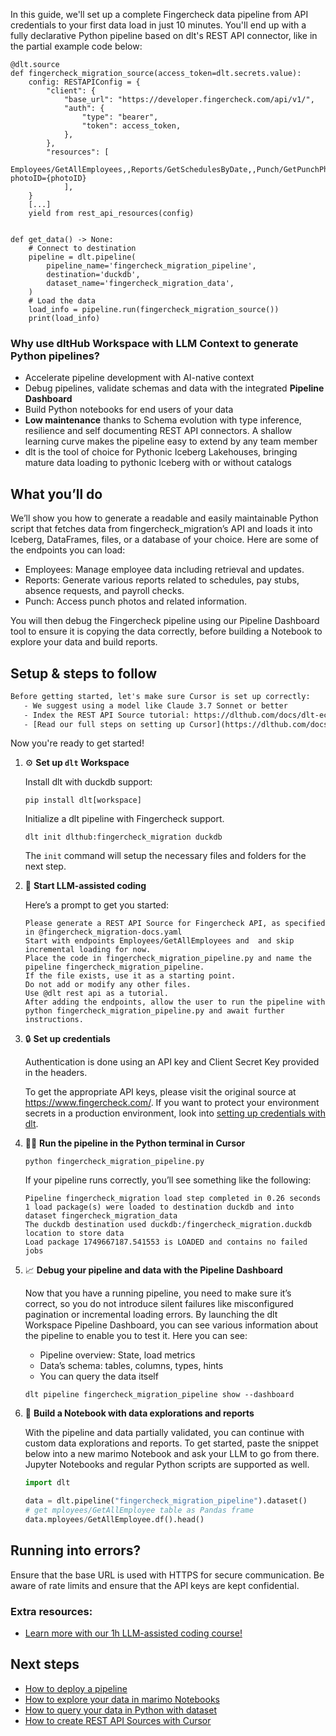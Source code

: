In this guide, we'll set up a complete Fingercheck data pipeline from API credentials to your first data load in just 10 minutes. You'll end up with a fully declarative Python pipeline based on dlt's REST API connector, like in the partial example code below:

```python-outcome
@dlt.source
def fingercheck_migration_source(access_token=dlt.secrets.value):
    config: RESTAPIConfig = {
        "client": {
            "base_url": "https://developer.fingercheck.com/api/v1/",
            "auth": {
                "type": "bearer",
                "token": access_token,
            },
        },
        "resources": [
            Employees/GetAllEmployees,,Reports/GetSchedulesByDate,,Punch/GetPunchPhotoByPunchPhotoID?photoID={photoID}
            ],
    }
    [...]
    yield from rest_api_resources(config)


def get_data() -> None:
    # Connect to destination
    pipeline = dlt.pipeline(
        pipeline_name='fingercheck_migration_pipeline',
        destination='duckdb',
        dataset_name='fingercheck_migration_data', 
    )
    # Load the data
    load_info = pipeline.run(fingercheck_migration_source())
    print(load_info) 
```

### Why use dltHub Workspace with LLM Context to generate Python pipelines?

- Accelerate pipeline development with AI-native context
- Debug pipelines, validate schemas and data with the integrated **Pipeline Dashboard**
- Build Python notebooks for end users of your data
- **Low maintenance** thanks to Schema evolution with type inference, resilience and self documenting REST API connectors. A shallow learning curve makes the pipeline easy to extend by any team member
- dlt is the tool of choice for Pythonic Iceberg Lakehouses, bringing mature data loading to pythonic Iceberg with or without catalogs

## What you’ll do

We’ll show you how to generate a readable and easily maintainable Python script that fetches data from fingercheck_migration’s API and loads it into Iceberg, DataFrames, files, or a database of your choice. Here are some of the endpoints you can load:

- Employees: Manage employee data including retrieval and updates.
- Reports: Generate various reports related to schedules, pay stubs, absence requests, and payroll checks.
- Punch: Access punch photos and related information.

You will then debug the Fingercheck pipeline using our Pipeline Dashboard tool to ensure it is copying the data correctly, before building a Notebook to explore your data and build reports.

## Setup & steps to follow

```default
Before getting started, let's make sure Cursor is set up correctly:
   - We suggest using a model like Claude 3.7 Sonnet or better
   - Index the REST API Source tutorial: https://dlthub.com/docs/dlt-ecosystem/verified-sources/rest_api/ and add it to context as **@dlt rest api**
   - [Read our full steps on setting up Cursor](https://dlthub.com/docs/dlt-ecosystem/llm-tooling/cursor-restapi#23-configuring-cursor-with-documentation)
```

Now you're ready to get started!

1. ⚙️ **Set up `dlt` Workspace**
    
    Install dlt with duckdb support:
    ```shell
    pip install dlt[workspace]
    ```

    Initialize a dlt pipeline with Fingercheck support.
    ```shell
    dlt init dlthub:fingercheck_migration duckdb
    ```

    The `init` command will setup the necessary files and folders for the next step.
    
2. 🤠 **Start LLM-assisted coding**
    
    Here’s a prompt to get you started:
    
    ```prompt
    Please generate a REST API Source for Fingercheck API, as specified in @fingercheck_migration-docs.yaml 
    Start with endpoints Employees/GetAllEmployees and  and skip incremental loading for now. 
    Place the code in fingercheck_migration_pipeline.py and name the pipeline fingercheck_migration_pipeline. 
    If the file exists, use it as a starting point. 
    Do not add or modify any other files. 
    Use @dlt rest api as a tutorial. 
    After adding the endpoints, allow the user to run the pipeline with python fingercheck_migration_pipeline.py and await further instructions.
    ```

    
3. 🔒 **Set up credentials** 
    
    Authentication is done using an API key and Client Secret Key provided in the headers.
    
    To get the appropriate API keys, please visit the original source at https://www.fingercheck.com/.
    If you want to protect your environment secrets in a production environment, look into [setting up credentials with dlt](https://dlthub.com/docs/walkthroughs/add_credentials).
    
4. 🏃‍♀️ **Run the pipeline in the Python terminal in Cursor**
    
    ```shell
    python fingercheck_migration_pipeline.py
    ```
    
    If your pipeline runs correctly, you’ll see something like the following:
    
    ```shell
    Pipeline fingercheck_migration load step completed in 0.26 seconds
    1 load package(s) were loaded to destination duckdb and into dataset fingercheck_migration_data
    The duckdb destination used duckdb:/fingercheck_migration.duckdb location to store data
    Load package 1749667187.541553 is LOADED and contains no failed jobs
    ```
    
5. 📈 **Debug your pipeline and data with the Pipeline Dashboard**

    Now that you have a running pipeline, you need to make sure it’s correct, so you do not introduce silent failures like misconfigured pagination or incremental loading errors. By launching the dlt Workspace Pipeline Dashboard, you can see various information about the pipeline to enable you to test it. Here you can see:
    - Pipeline overview: State, load metrics
    - Data’s schema: tables, columns, types, hints
    - You can query the data itself
    
    ```shell
    dlt pipeline fingercheck_migration_pipeline show --dashboard
    ```
    
6. 🐍 **Build a Notebook with data explorations and reports**

    With the pipeline and data partially validated, you can continue with custom data explorations and reports. To get started, paste the snippet below into a new marimo Notebook and ask your LLM to go from there. Jupyter Notebooks and regular Python scripts are supported as well.

    
    ```python
    import dlt

   data = dlt.pipeline("fingercheck_migration_pipeline").dataset()
   # get mployees/GetAllEmployee table as Pandas frame
   data.mployees/GetAllEmployee.df().head()
    ```

## Running into errors?

Ensure that the base URL is used with HTTPS for secure communication. Be aware of rate limits and ensure that the API keys are kept confidential.

### Extra resources:

- [Learn more with our 1h LLM-assisted coding course!](https://www.youtube.com/watch?v=GGid70rnJuM)

## Next steps

- [How to deploy a pipeline](https://dlthub.com/docs/walkthroughs/deploy-a-pipeline)
- [How to explore your data in marimo Notebooks](https://dlthub.com/docs/general-usage/dataset-access/marimo)
- [How to query your data in Python with dataset](https://dlthub.com/docs/general-usage/dataset-access/dataset)
- [How to create REST API Sources with Cursor](https://dlthub.com/docs/dlt-ecosystem/llm-tooling/cursor-restapi)